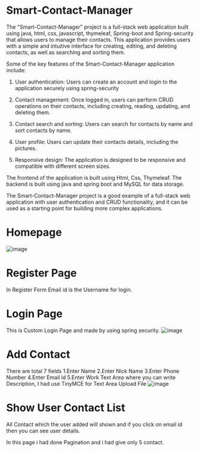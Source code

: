 # Smart-Contact-Manager
The "Smart-Contact-Manager" project is a full-stack web application built using java, html, css, javascript, thymeleaf, Spring-boot and Spring-security that allows users to manage their contacts. This application provides users with a simple and intuitive interface for creating, editing, and deleting contacts, as well as searching and sorting them.

Some of the key features of the Smart-Contact-Manager application include:

   1. User authentication: Users can create an account and login to the application securely using spring-security

   2. Contact management: Once logged in, users can perform CRUD operations on their contacts, including creating, reading, updating, and deleting them.

   3. Contact search and sorting: Users can search for contacts by name and sort contacts by name.

   4. User profile: Users can update their contacts details, including the pictures.

   5. Responsive design: The application is designed to be responsive and compatible with different screen sizes.

The frontend of the application is built using Html, Css, Thymeleaf. The backend is built using java and spring boot and MySQL for data storage.

The Smart-Contact-Manager project is a good example of a full-stack web application with user authentication and CRUD functionality, and it can be used as a starting point for building more complex applications.

# Homepage
![image](https://github.com/PraveenRajeshSingh/Smart-Contact-Manager/assets/96225294/0032c6fb-4f60-4fbe-add6-7aeebcdaac4c)

# Register Page
In Register Form Email id is the Username for login.

# Login Page
This is Custom Login Page and made by using spring security.
![image](https://github.com/PraveenRajeshSingh/Smart-Contact-Manager/assets/96225294/f627527b-c3b2-42aa-a893-27700342e3dc)

# Add Contact
There are total 7 fields
1.Enter Name 
2.Enter Nick Name 
3.Enter Phone Number
4.Enter Email id 
5.Enter Work
Text Area where you can write Description, I had use TinyMCE for Text Area
Upload File
![image](https://github.com/PraveenRajeshSingh/Smart-Contact-Manager/assets/96225294/bb62ce23-7583-4afd-903e-05347d2f8939)

# Show User Contact List
All Contact which the user added will shown and if you click on email id then you can see user details.

In this page i had done Pagination and i had give only 5 contact.





